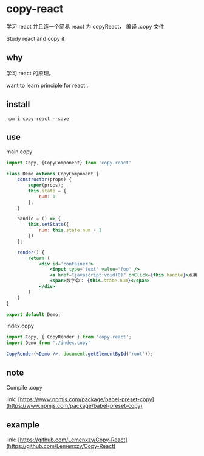 
# copy-react

学习 react 并且造一个简易 react 为 copyReact， 编译 .copy 文件


Study react and copy it

## why

学习 react 的原理。

want to learn principle for react...

## install

```npm
npm i copy-react --save
```

## use

main.copy

```jsx
import Copy, {CopyComponent} from 'copy-react'

class Demo extends CopyComponent {
    constructor(props) {
        super(props);
        this.state = {
            num: 1
        };
    }

    handle = () => {
        this.setState({
            num: this.state.num + 1
        })
    };

    render() {
        return (
            <div id='container'>
                <input type='text' value='foo' />
                <a href="javascript:void(0)" onClick={this.handle}>点我加一</a>
                <span>数字😁： {this.state.num}</span>
            </div>
        )
    }
}

export default Demo;

```

index.copy

```jsx
import Copy, { CopyRender } from 'copy-react';
import Demo from './index.copy'

CopyRender(<Demo />, document.getElementById('root'));

```

## note

Compile .copy

link: [https://www.npmjs.com/package/babel-preset-copy](https://www.npmjs.com/package/babel-preset-copy)

## example

link: [https://github.com/Lemenxzy/Copy-React](https://github.com/Lemenxzy/Copy-React)